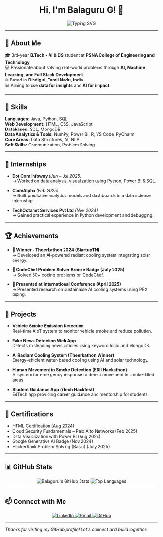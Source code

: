 <p align="center">
  <h1 align="center">Hi, I'm Balaguru G! 👋</h1>
</p>

<p align="center">
  <img src="https://readme-typing-svg.demolab.com?font=Fira+Code&weight=500&size=22&duration=3000&pause=500&color=00FFFF&center=true&vCenter=true&width=500&lines=AI+%26+DS+Student;Aspiring+Data+Scientist;Web+Developer;Problem+Solver+%7C+Tech+Enthusiast" alt="Typing SVG" />
</p>

---

## 🚀 About Me

🎓 3rd-year **B.Tech - AI & DS** student at **PSNA College of Engineering and Technology**  
💻 Passionate about solving real-world problems through **AI, Machine Learning, and Full Stack Development**  
🌐 Based in **Dindigul, Tamil Nadu, India**  
📊 Aiming to use **data for insights** and **AI for impact**

---

## 🧠 Skills

**Languages:** Java, Python, SQL  
**Web Development:** HTML, CSS, JavaScript  
**Databases:** SQL, MongoDB  
**Data Analytics & Tools:** NumPy, Power BI, R, VS Code, PyCharm  
**Core Areas:** Data Structures, AI, NLP  
**Soft Skills:** Communication, Problem Solving

---

## 🧪 Internships

- **Dot Com Infoway** *(Jun – Jul 2025)*  
  → Worked on data analysis, visualization using Python, Power BI & SQL.

- **CodeAlpha** *(Feb 2025)*  
  → Built predictive analytics models and dashboards in a data science internship.

- **TechOctanet Services Pvt Ltd** *(Nov 2024)*  
  → Gained practical experience in Python development and debugging.

---

## 🏆 Achievements

- 🥇 **Winner - Theerkathon 2024 (StartupTN)**  
  → Developed an AI-powered radiant cooling system integrating solar energy.

- 🏅 **CodeChef Problem Solver Bronze Badge (July 2025)**  
  → Solved 50+ coding problems on CodeChef.

- 📜 **Presented at International Conference (April 2025)**  
  → Presented research on sustainable AI cooling systems using PEX piping.

---

## 🔨 Projects

- **Vehicle Smoke Emission Detection**  
  Real-time AIoT system to monitor vehicle smoke and reduce pollution.

- **Fake News Detection Web App**  
  Detects misleading news articles using keyword logic and MongoDB.

- **AI Radiant Cooling System (Theerkathon Winner)**  
  Energy-efficient water-based cooling using AI and solar technology.

- **Human Movement in Smoke Detection (EDII Hackathon)**  
  AI system for emergency response to detect movement in smoke-filled areas.

- **Student Guidance App (iTech Hackfest)**  
  EdTech app providing career guidance and mentorship for students.

---

## 📜 Certifications

- HTML Certification (Aug 2024)  
- Cloud Security Fundamentals – Palo Alto Networks (Feb 2025)  
- Data Visualization with Power BI (Aug 2024)  
- Google Generative AI Badge (Nov 2024)  
- HackerRank Problem Solving (Basic) (July 2025)

---

## 📊 GitHub Stats

<p align="center">
  <img src="https://github-readme-stats.vercel.app/api?username=Balaguru588&show_icons=true&theme=radical" alt="Balaguru's GitHub Stats" />
  <img src="https://github-readme-stats.vercel.app/api/top-langs/?username=Balaguru588&layout=compact&theme=radical" alt="Top Languages" />
</p>

---

## 📫 Connect with Me

<p align="center">
  <a href="https://linkedin.com/in/balaguru-g-673627265">
    <img src="https://img.shields.io/badge/LinkedIn-Balaguru%20G-blue?style=flat&logo=linkedin" alt="LinkedIn" />
  </a>
  <a href="mailto:balagurug22ad@psnacet.edu.in">
    <img src="https://img.shields.io/badge/Email-balagurug22ad%40psnacet.edu.in-red?style=flat&logo=gmail" alt="Gmail" />
  </a>
  <a href="https://github.com/Balaguru588">
    <img src="https://img.shields.io/badge/GitHub-Balaguru588-black?style=flat&logo=github" alt="GitHub" />
  </a>
</p>

---

_Thanks for visiting my GitHub profile! Let's connect and build together!_
